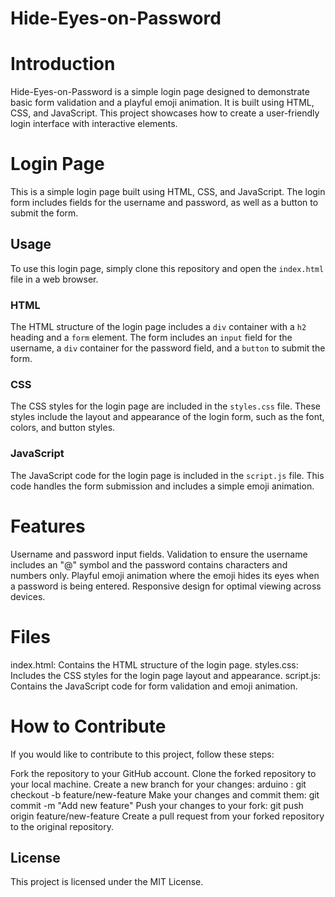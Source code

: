 # Hide-Eyes-on-Password


# Introduction
Hide-Eyes-on-Password is a simple login page designed to demonstrate basic form validation and a playful emoji animation. It is built using HTML, CSS, and JavaScript. This project showcases how to create a user-friendly login interface with interactive elements.

# Login Page
This is a simple login page built using HTML, CSS, and JavaScript. The login form includes fields for the username and password, as well as a button to submit the form.


## Usage
To use this login page, simply clone this repository and open the `index.html` file in a web browser.

### HTML
The HTML structure of the login page includes a `div` container with a `h2` heading and a `form` element. The form includes an `input` field for the username, a `div` container for the password field, and a `button` to submit the form.

### CSS
The CSS styles for the login page are included in the `styles.css` file. These styles include the layout and appearance of the login form, such as the font, colors, and button styles.

### JavaScript
The JavaScript code for the login page is included in the `script.js` file. This code handles the form submission and includes a simple emoji animation.

# Features
Username and password input fields.
Validation to ensure the username includes an "@" symbol and the password contains characters and numbers only.
Playful emoji animation where the emoji hides its eyes when a password is being entered.
Responsive design for optimal viewing across devices.

# Files
index.html: Contains the HTML structure of the login page.
styles.css: Includes the CSS styles for the login page layout and appearance.
script.js: Contains the JavaScript code for form validation and emoji animation.

# How to Contribute
If you would like to contribute to this project, follow these steps:

Fork the repository to your GitHub account.
Clone the forked repository to your local machine.
Create a new branch for your changes:
arduino : git checkout -b feature/new-feature
Make your changes and commit them: git commit -m "Add new feature"
Push your changes to your fork: git push origin feature/new-feature
Create a pull request from your forked repository to the original repository.
 

## License
This project is licensed under the MIT License.

